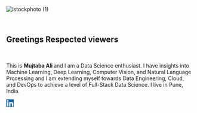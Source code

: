 ![istockphoto (1)](https://user-images.githubusercontent.com/74107667/156907927-f76db870-fc89-4d30-ba17-04d6fbfa18c7.jpg)

<br>
<h2>Greetings Respected viewers </h2>

<br>
<p>
This is <strong> Mujtaba Ali </strong> and I am a Data Science enthusiast. I have insights into Machine Learning, Deep Learning, Computer Vision, and Natural Language Processing and I am extending myself towards Data Engineering, Cloud, and DevOps to achieve a level of Full-Stack Data Science. I live in Pune, India. 
</p>
<a href="/SAXENA-SANTOSH/SAXENA-SANTOSH/blob/main/linkedin.com/in/santosh-saxena"><img src="https://github.com/SAXENA-SANTOSH/SAXENA-SANTOSH/raw/main/Images/Linkedin.png" height="20" style="max-width: 100%;"><img style="max-width: 100%;"></a>
<!--
**mujtwa/mujtwa** is a ✨ _special_ ✨ repository because its `README.md` (this file) appears on your GitHub profile.

Here are some ideas to get you started:

- 🔭 I’m currently working on ...
- 🌱 I’m currently learning ...
- 👯 I’m looking to collaborate on ...
- 🤔 I’m looking for help with ...
- 💬 Ask me about ...
- 📫 How to reach me: ...
- 😄 Pronouns: ...
- ⚡ Fun fact: ...
-->
